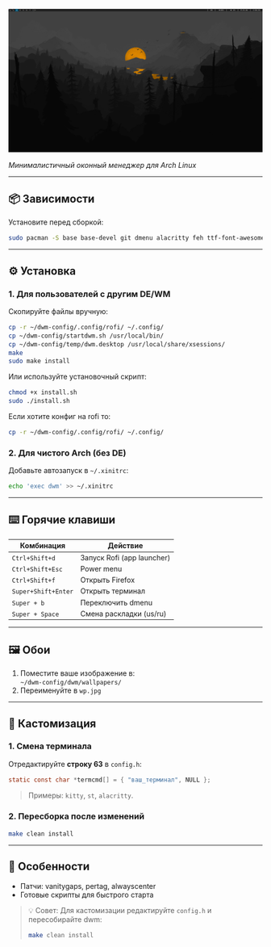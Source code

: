 ![](image.png)

*Минималистичный оконный менеджер для Arch Linux*

---

## 📦 Зависимости
Установите перед сборкой:
```bash
sudo pacman -S base base-devel git dmenu alacritty feh ttf-font-awesome rofi firefox pipewire
```


---

## ⚙️ Установка

### 1. Для пользователей с другим DE/WM
Скопируйте файлы вручную:
```bash
cp -r ~/dwm-config/.config/rofi/ ~/.config/
cp ~/dwm-config/startdwm.sh /usr/local/bin/
cp ~/dwm-config/temp/dwm.desktop /usr/local/share/xsessions/
make
sudo make install
```

Или используйте установочный скрипт:
```bash
chmod +x install.sh 
sudo ./install.sh
```
Если хотите конфиг на rofi то:
```bash
cp -r ~/dwm-config/.config/rofi/ ~/.config/
```
### 2. Для чистого Arch (без DE)
Добавьте автозапуск в `~/.xinitrc`:
```bash
echo 'exec dwm' >> ~/.xinitrc
```

---

## ⌨️ Горячие клавиши
| Комбинация         | Действие                     |
|--------------------|-----------------------------|
| `Ctrl+Shift+d`     | Запуск Rofi (app launcher)  |
| `Ctrl+Shift+Esc`   | Power menu                  |
| `Ctrl+Shift+f`     | Открыть Firefox            |
| `Super+Shift+Enter` | Открыть терминал|
| `Super + b`  | Переключить dmenu          |
| `Super + Space`    | Смена раскладки (us/ru)    |

---

## 🖼️ Обои
1. Поместите ваше изображение в:  
   `~/dwm-config/dwm/wallpapers/`
2. Переименуйте в `wp.jpg`

---

## 🔧 Кастомизация
### 1. Смена терминала
Отредактируйте **строку 63** в `config.h`:
```c
static const char *termcmd[] = { "ваш_терминал", NULL };
```
> Примеры:  `kitty`, `st`, `alacritty`.

### 2. Пересборка после изменений
```bash
make clean install
```
---
## 🔧 Особенности
- Патчи: vanitygaps, pertag, alwayscenter
- Готовые скрипты для быстрого старта

> 💡 Совет: Для кастомизации редактируйте `config.h` и пересобирайте dwm:
> ```bash
> make clean install
> ```
 ```
